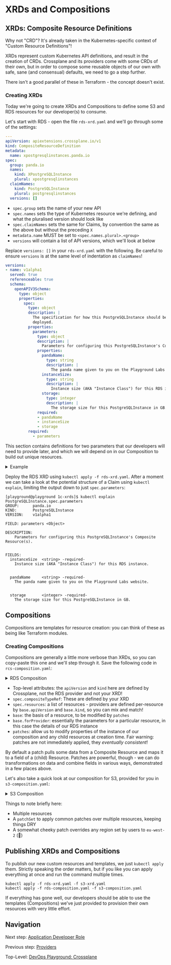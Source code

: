# XRDs and Compositions

## XRDs: Composite Resource Definitions

Why not "CRD"? It's already taken in the Kubernetes-specific context of "Custom Resource Definitions"!

XRDs represent custom Kubernetes API definitions, and result in the creation of CRDs. Crossplane and its providers come with some CRDs of their own, but in order to compose some reusable objects of our own with safe, sane (and consensual) defaults, we need to go a step further.

There isn't a good parallel of these in Terraform - the concept doesn't exist.

### Creating XRDs

Today we're going to create XRDs and Compositions to define some S3 and RDS resources for our developer(s) to consume.

Let's start with RDS - open the file `rds-xrd.yaml` and we'll go through some of the settings:

```yaml
---
apiVersion: apiextensions.crossplane.io/v1
kind: CompositeResourceDefinition
metadata:
  name: xpostgresqlinstances.panda.io
spec:
  group: panda.io
  names:
    kind: XPostgreSQLInstance
    plural: xpostgresqlinstances
  claimNames:
    kind: PostgreSQLInstance
    plural: postgresqlinstances
  versions: []
```

- `spec.group` sets the name of your new API
- `spec.names` sets the type of Kubernetes resource we're defining, and what the pluralised version should look like
- `spec.claimNames` sets the same for Claims, by convention the same as the above but without the preceding `X`
- `metadata.name` MUST be set to `<spec.names.plural>.<group>`
- `versions` will contain a list of API versions, which we'll look at below

Replace `versions: []` in your `rds-xrd.yaml` with the following. Be careful to ensure `versions` is at the same level of indentation as `claimNames`!

```yaml
versions:
- name: v1alpha1
  served: true
  referenceable: true
  schema:
    openAPIV3Schema:
      type: object
      properties:
        spec:
          type: object
          description: |
            The specification for how this PostgreSQLInstance should be
            deployed.
          properties:
            parameters:
              type: object
              description: |
                Parameters for configuring this PostgreSQLInstance's Composite Resource(s).
              properties:
                pandaName:
                  type: string
                  description: |
                    The panda name given to you on the Playground Labs website.
                instanceSize:
                  type: string
                  description: |
                    Instance size (AKA "Instance Class") for this RDS instance.
                storage:
                  type: integer
                  description: |
                    The storage size for this PostgreSQLInstance in GB.
              required:
              - pandaName
              - instanceSize
              - storage
          required:
            - parameters
```

This section contains definitions for two parameters that our developers will need to provide later, and which we will depend on in our Composition to build out unique resources.

<details>
  <summary>Example</summary>
  The full file `rds-xrd.yaml` should look something like this:

  ```yaml
  ---
  apiVersion: apiextensions.crossplane.io/v1
  kind: CompositeResourceDefinition
  metadata:
    name: xpostgresqlinstances.panda.io
  spec:
    group: panda.io
    names:
      kind: XPostgreSQLInstance
      plural: xpostgresqlinstances
    claimNames:
      kind: PostgreSQLInstance
      plural: postgresqlinstances
    versions:
    - name: v1alpha1
      served: true
      referenceable: true
      schema:
        openAPIV3Schema:
          type: object
          properties:
            spec:
              type: object
              description: |
                The specification for how this PostgreSQLInstance should be
                deployed.
              properties:
                parameters:
                  type: object
                  description: |
                    Parameters for configuring this PostgreSQLInstance's Composite Resource(s).
                  properties:
                    pandaName:
                      type: string
                      description: |
                        The panda name given to you on the Playground Labs website.
                    instanceSize:
                      type: string
                      description: |
                        Instance size (AKA "Instance Class") for this RDS instance.
                    storage:
                      type: integer
                      description: |
                        The storage size for this PostgreSQLInstance in GB.
                  required:
                  - pandaName
                  - instanceSize
                  - storage
              required:
                - parameters
  ```

  </details>

Deploy the RDS XRD using `kubectl apply -f rds-xrd.yaml`. After a moment we can take a look at the potential structure of a Claim using `kubectl explain`, limiting the output down to just `spec.parameters`:

```text
[playground@playground 1c-xrds]$ kubectl explain PostgreSQLInstance.spec.parameters
GROUP:      panda.io
KIND:       PostgreSQLInstance
VERSION:    v1alpha1

FIELD: parameters <Object>

DESCRIPTION:
    Parameters for configuring this PostgreSQLInstance's Composite Resource(s).


FIELDS:
  instanceSize  <string> -required-
    Instance size (AKA "Instance Class") for this RDS instance.


  pandaName     <string> -required-
    The panda name given to you on the Playground Labs website.


  storage       <integer> -required-
    The storage size for this PostgreSQLInstance in GB.
```

## Compositions

Compositions are templates for resource creation: you can think of these as being like Terraform modules.

### Creating Compositions

Compositions are generally a little more verbose than XRDs, so you can copy-paste this one and we'll step through it. Save the following code in `rcs-composition.yaml`:

<details>
  <summary>RDS Composition</summary>

  ```yaml
  ---
  apiVersion: apiextensions.crossplane.io/v1
  kind: Composition
  metadata:
    name: xpostgresqlinstances.aws.panda.io
  spec:
    writeConnectionSecretsToNamespace: crossplane-system
    compositeTypeRef:
      apiVersion: panda.io/v1alpha1
      kind: XPostgreSQLInstance
    resources:
    - name: rdsinstance
      base:
        apiVersion: rds.aws.upbound.io/v1beta3
        kind: Instance
        spec:
          providerConfigRef:
            name: aws
          forProvider:
            username: adminuser
            engine: postgres
            engineVersion: "12"
            skipFinalSnapshot: true
            publiclyAccessible: false
            autoGeneratePassword: true
            passwordSecretRef:
              namespace: crossplane-system
              key: password
      patches:
      - fromFieldPath: "spec.parameters.instanceSize"
        toFieldPath: "spec.forProvider.instanceClass"
      - fromFieldPath: "metadata.labels['crossplane.io/claim-namespace']"
        toFieldPath: "spec.writeConnectionSecretToRef.namespace"
      - type: CombineFromComposite
        combine:
          variables:
          - fromFieldPath: "spec.parameters.pandaName"
          - fromFieldPath: "metadata.uid"
          strategy: string
          string:
            fmt: "postgres-connection-%s-%s"
        toFieldPath: "spec.writeConnectionSecretToRef.name"
      - type: CombineFromComposite
        combine:
          variables:
          - fromFieldPath: "spec.parameters.pandaName"
          - fromFieldPath: "metadata.uid"
          strategy: string
          string:
            fmt: "postgres-password-%s-%s"
        toFieldPath: "spec.forProvider.passwordSecretRef.name"
      - fromFieldPath: "spec.parameters.pandaName"
        toFieldPath: "spec.forProvider.identifierPrefix"
        transforms:
        - type: string
          string:
            fmt: "%s-"
      - fromFieldPath: "spec.parameters.storage"
        toFieldPath: "spec.forProvider.allocatedStorage"
      connectionDetails:
      - fromFieldPath: "status.atProvider.endpoint"
        name: endpoint
      - fromFieldPath: "status.atProvider.address"
        name: host
      - fromFieldPath: "spec.forProvider.username"
        name: username
      - fromConnectionSecretKey: "attribute.password"
        name: password
  ```

</details>

- Top-level attributes: the `apiVersion` and `kind` here are defined by Crossplane, not the RDS provider and not your XRD!
- `spec.compositeTypeRef`: These are defined by your XRD
- `spec.resources`: a list of resources - providers are defined per-resource by `base.apiVersion` and `base.kind`, so you can mix and match!
- `base`: the basis of a resource, to be modified by `patches`
- `base.forProvider`: essentially the parameters for a particular resource, in this case the details of our RDS instance
- `patches`: allow us to modify properties of the instance of our composition and any child resources at creation time. Fair warning: patches are not immediately applied, they _eventually consistent_!

By default a patch pulls some data from a Composite Resource and maps it to a field of a (child) Resource. Patches are powerful, though - we can do transformations on data and combine fields in various ways, demonstrated in a few places above.

Let's also take a quick look at our composition for S3, provided for you in `s3-composition.yaml`:

<details>
  <summary>S3 Composition</summary>

  ```yaml
  ---
  apiVersion: apiextensions.crossplane.io/v1
  kind: Composition
  metadata:
    name: privatebucket.aws.panda.io
  spec:
    compositeTypeRef:
      apiVersion: panda.io/v1alpha1
      kind: XPrivateBucket
    patchSets:
    - name: common
      patches:
      - fromFieldPath: spec.parameters.region
        toFieldPath: spec.forProvider.region
    resources:
    - name: s3Bucket
      base:
        apiVersion: s3.aws.upbound.io/v1beta1
        kind: Bucket
        spec:
          providerConfigRef:
            name: aws
          forProvider:
            forceDestroy: true
      patches:
      - type: PatchSet
        patchSetName: common
      - fromFieldPath: "metadata.labels['crossplane.io/claim-namespace']"
        toFieldPath: "spec.writeConnectionSecretToRef.namespace"
      - fromFieldPath: "spec.parameters.pandaName"
        toFieldPath: "spec.writeConnectionSecretToRef.name"
        transforms:
        - type: string
          string:
            fmt: "s3-connection-%s"
    - name: s3PublicAccessBlock
      base:
        apiVersion: s3.aws.upbound.io/v1beta1
        kind: BucketPublicAccessBlock
        spec:
          providerConfigRef:
            name: aws
          forProvider:
            bucketSelector:
              matchControllerRef: true
            blockPublicAcls: true
            blockPublicPolicy: true
            ignorePublicAcls: true
            restrictPublicBuckets: true
      patches:
          - type: PatchSet
            patchSetName: common
    - name: s3ServerSideEncryption
      base:
          apiVersion: s3.aws.upbound.io/v1beta1
          kind: BucketServerSideEncryptionConfiguration
          spec:
            providerConfigRef:
              name: aws
            forProvider:
              bucketSelector:
                matchControllerRef: true
              rule:
                - applyServerSideEncryptionByDefault:
                    - sseAlgorithm: AES256
      patches:
          - type: PatchSet
            patchSetName: common
  ```

</details>

Things to note briefly here:

- Multiple resources
- A `patchSet` to apply common patches over multiple resources, keeping things DRY
- A somewhat cheeky patch overrides any region set by users to `eu-west-2` (🤫)

## Publishing XRDs and Compositions

To publish our new custom resources and templates, we just `kubectl apply` them. Strictly speaking the order matters, but if you like you can apply everything at once and run the command multiple times.

```shell
kubectl apply -f rds-xrd.yaml -f s3-xrd.yaml
kubectl apply -f rds-composition.yaml -f s3-composition.yaml
```

If everything has gone well, our developers should be able to use the templates (Compositions) we've just provided to provision their own resources with very little effort.

## Navigation

Next step: [Application Developer Role](../../2-application-developer/README.md)

Previous step: [Providers](../1b-providers/README.md)

Top-Level: [DevOps Playground: Crossplane](../../README.md)
